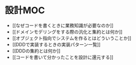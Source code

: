 # 設計MOC

- [[なぜコードを書くときに業務知識が必要なのか]]
- [[ドメインモデリングをする際の汎化と集約とは何か]]
- [[オブジェクト指向でシステムを作るとはどういうことか]]
- [[DDDで実装するときの実装パターン一覧]]
- [[DDDの集約とは何か]]
- [[コードを書いて分かったことを設計に還元する]]